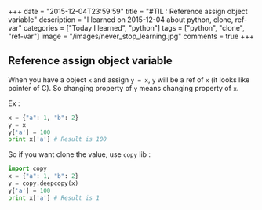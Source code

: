 +++
date = "2015-12-04T23:59:59"
title = "#TIL : Reference assign object variable"
description = "I learned on 2015-12-04 about python, clone, ref-var"
categories = ["Today I learned", "python"]
tags = ["python", "clone", "ref-var"]
image = "/images/never_stop_learning.jpg"
comments = true
+++



## Reference assign object variable

When you have a object `x` and assign `y = x`, `y` will be a ref of `x` (it looks like pointer of C). So changing property of `y` means changing property of `x`.

Ex :

```python
x = {"a": 1, "b": 2}
y = x
y['a'] = 100
print x['a'] # Result is 100
```

So if you want clone the value, use `copy` lib :

```python
import copy
x = {"a": 1, "b": 2}
y = copy.deepcopy(x)
y['a'] = 100
print x['a'] # Result is 1
```
